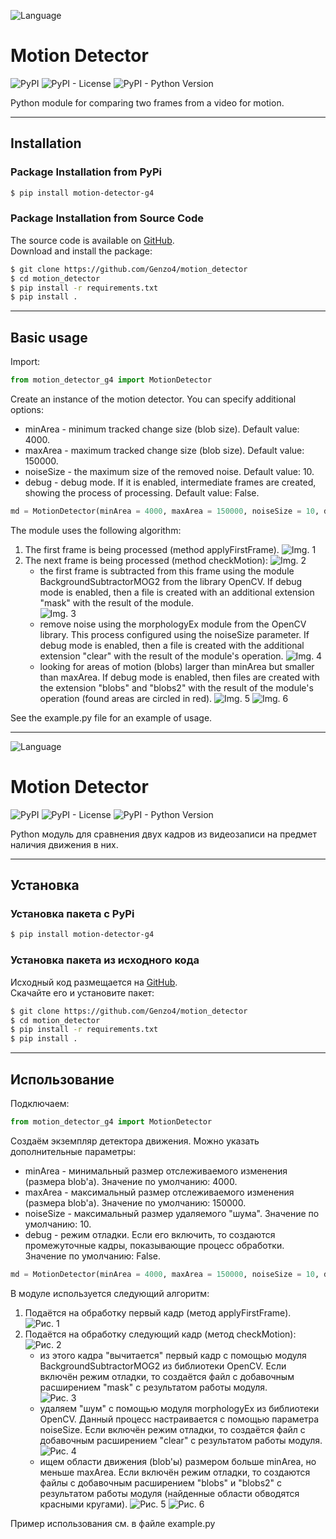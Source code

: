 ![Language](https://img.shields.io/badge/English-brigthgreen)

# Motion Detector

![PyPI](https://img.shields.io/pypi/v/motion-detector-g4)
![PyPI - License](https://img.shields.io/pypi/l/motion-detector-g4)
![PyPI - Python Version](https://img.shields.io/pypi/pyversions/motion-detector-g4)

Python module for comparing two frames from a video for motion.

***

## Installation

### Package Installation from PyPi

```bash
$ pip install motion-detector-g4
```

### Package Installation from Source Code

The source code is available on [GitHub](https://github.com/Genzo4/motion_detector).  
Download and install the package:

```bash
$ git clone https://github.com/Genzo4/motion_detector
$ cd motion_detector
$ pip install -r requirements.txt
$ pip install .
```

***

## Basic usage

Import:
```python
from motion_detector_g4 import MotionDetector
```

Create an instance of the motion detector. You can specify additional options:
- minArea - minimum tracked change size (blob size).
  Default value: 4000.
- maxArea - maximum tracked change size (blob size).
  Default value: 150000.
- noiseSize - the maximum size of the removed noise.
  Default value: 10.
- debug - debug mode. If it is enabled, intermediate frames are created, 
  showing the process of processing.
  Default value: False.

```python
md = MotionDetector(minArea = 4000, maxArea = 150000, noiseSize = 10, debug = False)
```

The module uses the following algorithm:
1. The first frame is being processed (method applyFirstFrame).
![Img. 1](https://github.com/Genzo4/motion_detector/raw/main/images/01_frame_1.png "Img. 1 - First frame")
2. The next frame is being processed (method checkMotion):
![Img. 2](https://github.com/Genzo4/motion_detector/raw/main/images/01_frame_2.png "Img. 2 - Next frame")
   - the first frame is subtracted from this frame using the module BackgroundSubtractorMOG2
     from the library OpenCV. If debug mode is enabled, then a file is created with an additional 
     extension "mask" with the result of the module.  
     ![Img. 3](https://github.com/Genzo4/motion_detector/raw/main/images/01_frame_2.mask.png "Img. 3 - Removed the background")
   - remove noise using the morphologyEx module from the OpenCV library. This process 
     configured using the noiseSize parameter. If debug mode is enabled, then 
     a file is created with the additional extension "clear" with the result of the module's operation.
     ![Img. 4](https://github.com/Genzo4/motion_detector/raw/main/images/01_frame_2.clear.png "Img. 4 - Очистили от шума")
   - looking for areas of motion (blobs) larger than minArea but smaller than maxArea. If debug mode is enabled, then 
     files are created with the extension "blobs" and "blobs2" with the result of the module's operation 
     (found areas are circled in red).
     ![Img. 5](https://github.com/Genzo4/motion_detector/raw/main/images/01_frame_2.blobs.png "Img. 5 - Found areas of interest")
     ![Img. 6](https://github.com/Genzo4/motion_detector/raw/main/images/01_frame_2.blobs2.png "Img. 6 - Found areas of interest")

See the example.py file for an example of usage.

***

![Language](https://img.shields.io/badge/Русский-brigthgreen)

# Motion Detector

![PyPI](https://img.shields.io/pypi/v/motion-detector-g4)
![PyPI - License](https://img.shields.io/pypi/l/motion-detector-g4)
![PyPI - Python Version](https://img.shields.io/pypi/pyversions/motion-detector-g4)

Python модуль для сравнения двух кадров из видеозаписи на предмет наличия движения в них.

***

## Установка

### Установка пакета с PyPi

```bash
$ pip install motion-detector-g4
```

### Установка пакета из исходного кода

Исходный код размещается на [GitHub](https://github.com/Genzo4/motion_detector).  
Скачайте его и установите пакет:

```bash
$ git clone https://github.com/Genzo4/motion_detector
$ cd motion_detector
$ pip install -r requirements.txt
$ pip install .
```

***

## Использование

Подключаем:
```python
from motion_detector_g4 import MotionDetector
```

Создаём экземпляр детектора движения. Можно указать дополнительные параметры:
- minArea - минимальный размер отслеживаемого изменения (размера blob'а).
  Значение по умолчанию: 4000.
- maxArea - максимальный размер отслеживаемого изменения (размера blob'а).
  Значение по умолчанию: 150000.
- noiseSize - максимальный размер удаляемого "шума".
  Значение по умолчанию: 10.
- debug - режим отладки. Если его включить, то создаются промежуточные кадры,
  показывающие процесс обработки.
  Значение по умолчанию: False.

```python
md = MotionDetector(minArea = 4000, maxArea = 150000, noiseSize = 10, debug = False)
```

В модуле используется следующий алгоритм:
1. Подаётся на обработку первый кадр (метод applyFirstFrame).
![Рис. 1](https://github.com/Genzo4/motion_detector/raw/main/images/01_frame_1.png "Рис. 1 - Первый кадр")
2. Подаётся на обработку следующий кадр (метод checkMotion):
![Рис. 2](https://github.com/Genzo4/motion_detector/raw/main/images/01_frame_2.png "Рис. 2 - следующий кадр")
   - из этого кадра "вычитается" первый кадр с помощью модуля BackgroundSubtractorMOG2
     из библиотеки OpenCV. Если включён режим отладки, то создаётся файл с добавочным
     расширением "mask" с результатом работы модуля.  
     ![Рис. 3](https://github.com/Genzo4/motion_detector/raw/main/images/01_frame_2.mask.png "Рис. 3 - Убрали фон")
   - удаляем "шум" с помощью модуля morphologyEx из библиотеки OpenCV. Данный процесс
     настраивается с помощью параметра noiseSize. Если включён режим отладки, то
     создаётся файл с добавочным расширением "clear" с результатом работы модуля.
     ![Рис. 4](https://github.com/Genzo4/motion_detector/raw/main/images/01_frame_2.clear.png "Рис. 4 - Очистили от шума")
   - ищем области движения (blob'ы) размером больше minArea, но меньше maxArea. Если включён режим отладки, то
     создаются файлы с добавочным расширением "blobs" и "blobs2" с результатом работы модуля 
     (найденные области обводятся красными кругами).
     ![Рис. 5](https://github.com/Genzo4/motion_detector/raw/main/images/01_frame_2.blobs.png "Рис. 5 - Нашли интересующие области движения")
     ![Рис. 6](https://github.com/Genzo4/motion_detector/raw/main/images/01_frame_2.blobs2.png "Рис. 6 - Нашли интересующие области движения")

Пример использования см. в файле example.py
